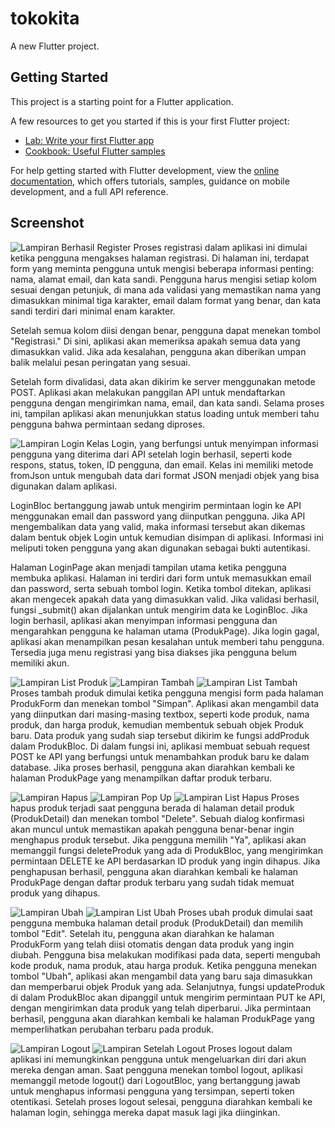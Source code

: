 # tokokita

A new Flutter project.

## Getting Started

This project is a starting point for a Flutter application.

A few resources to get you started if this is your first Flutter project:

- [Lab: Write your first Flutter app](https://docs.flutter.dev/get-started/codelab)
- [Cookbook: Useful Flutter samples](https://docs.flutter.dev/cookbook)

For help getting started with Flutter development, view the
[online documentation](https://docs.flutter.dev/), which offers tutorials,
samples, guidance on mobile development, and a full API reference.

## Screenshot
![Lampiran Berhasil Register](berhasil_regis.png)
Proses registrasi dalam aplikasi ini dimulai ketika pengguna mengakses halaman registrasi. Di halaman ini, terdapat form yang meminta pengguna untuk mengisi beberapa informasi penting: nama, alamat email, dan kata sandi. Pengguna harus mengisi setiap kolom sesuai dengan petunjuk, di mana ada validasi yang memastikan nama yang dimasukkan minimal tiga karakter, email dalam format yang benar, dan kata sandi terdiri dari minimal enam karakter.

Setelah semua kolom diisi dengan benar, pengguna dapat menekan tombol "Registrasi." Di sini, aplikasi akan memeriksa apakah semua data yang dimasukkan valid. Jika ada kesalahan, pengguna akan diberikan umpan balik melalui pesan peringatan yang sesuai.

Setelah form divalidasi, data akan dikirim ke server menggunakan metode POST. Aplikasi akan melakukan panggilan API untuk mendaftarkan pengguna dengan mengirimkan nama, email, dan kata sandi. Selama proses ini, tampilan aplikasi akan menunjukkan status loading untuk memberi tahu pengguna bahwa permintaan sedang diproses.

![Lampiran Login](tamp_login.png)
Kelas Login, yang berfungsi untuk menyimpan informasi pengguna yang diterima dari API setelah login berhasil, seperti kode respons, status, token, ID pengguna, dan email. Kelas ini memiliki metode fromJson untuk mengubah data dari format JSON menjadi objek yang bisa digunakan dalam aplikasi.

LoginBloc bertanggung jawab untuk mengirim permintaan login ke API menggunakan email dan password yang diinputkan pengguna. Jika API mengembalikan data yang valid, maka informasi tersebut akan dikemas dalam bentuk objek Login untuk kemudian disimpan di aplikasi. Informasi ini meliputi token pengguna yang akan digunakan sebagai bukti autentikasi.

Halaman LoginPage akan menjadi tampilan utama ketika pengguna membuka aplikasi. Halaman ini terdiri dari form untuk memasukkan email dan password, serta sebuah tombol login. Ketika tombol ditekan, aplikasi akan mengecek apakah data yang dimasukkan valid. Jika validasi berhasil, fungsi _submit() akan dijalankan untuk mengirim data ke LoginBloc. Jika login berhasil, aplikasi akan menyimpan informasi pengguna dan mengarahkan pengguna ke halaman utama (ProdukPage). Jika login gagal, aplikasi akan menampilkan pesan kesalahan untuk memberi tahu pengguna. Tersedia juga menu registrasi yang bisa diakses jika pengguna belum memiliki akun.

![Lampiran List Produk](produk_list.png)
![Lampiran Tambah](tambah_prod.png)
![Lampiran List Tambah](list_tambah.png)
Proses tambah produk dimulai ketika pengguna mengisi form pada halaman ProdukForm dan menekan tombol "Simpan". Aplikasi akan mengambil data yang diinputkan dari masing-masing textbox, seperti kode produk, nama produk, dan harga produk, kemudian membentuk sebuah objek Produk baru. Data produk yang sudah siap tersebut dikirim ke fungsi addProduk dalam ProdukBloc. Di dalam fungsi ini, aplikasi membuat sebuah request POST ke API yang berfungsi untuk menambahkan produk baru ke dalam database. Jika proses berhasil, pengguna akan diarahkan kembali ke halaman ProdukPage yang menampilkan daftar produk terbaru. 

![Lampiran Hapus](hapus.png)
![Lampiran Pop Up](pop_up.png)
![Lampiran List Hapus](list_hapus.png)
Proses hapus produk terjadi saat pengguna berada di halaman detail produk (ProdukDetail) dan menekan tombol "Delete". Sebuah dialog konfirmasi akan muncul untuk memastikan apakah pengguna benar-benar ingin menghapus produk tersebut. Jika pengguna memilih "Ya", aplikasi akan memanggil fungsi deleteProduk yang ada di ProdukBloc, yang mengirimkan permintaan DELETE ke API berdasarkan ID produk yang ingin dihapus. Jika penghapusan berhasil, pengguna akan diarahkan kembali ke halaman ProdukPage dengan daftar produk terbaru yang sudah tidak memuat produk yang dihapus. 

![Lampiran Ubah](ubah_prod.png)
![Lampiran List Ubah](list_ubah.png)
Proses ubah produk dimulai saat pengguna membuka halaman detail produk (ProdukDetail) dan memilih tombol "Edit". Setelah itu, pengguna akan diarahkan ke halaman ProdukForm yang telah diisi otomatis dengan data produk yang ingin diubah. Pengguna bisa melakukan modifikasi pada data, seperti mengubah kode produk, nama produk, atau harga produk. Ketika pengguna menekan tombol "Ubah", aplikasi akan mengambil data yang baru saja dimasukkan dan memperbarui objek Produk yang ada. Selanjutnya, fungsi updateProduk di dalam ProdukBloc akan dipanggil untuk mengirim permintaan PUT ke API, dengan mengirimkan data produk yang telah diperbarui. Jika permintaan berhasil, pengguna akan diarahkan kembali ke halaman ProdukPage yang memperlihatkan perubahan terbaru pada produk.

![Lampiran Logout](logout.png)
![Lampiran Setelah Logout](setelah_logout.png)
Proses logout dalam aplikasi ini memungkinkan pengguna untuk mengeluarkan diri dari akun mereka dengan aman. Saat pengguna menekan tombol logout, aplikasi memanggil metode logout() dari LogoutBloc, yang bertanggung jawab untuk menghapus informasi pengguna yang tersimpan, seperti token otentikasi. Setelah proses logout selesai, pengguna diarahkan kembali ke halaman login, sehingga mereka dapat masuk lagi jika diinginkan. 
